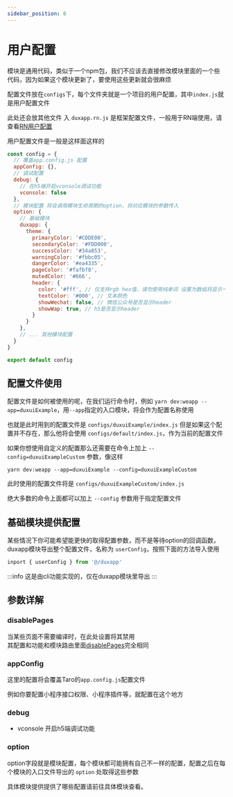 ```yaml
---
sidebar_position: 6
---
```


# 用户配置

模块是通用代码，类似于一个npm包，我们不应该去直接修改模块里面的一个些代码，因为如果这个模块更新了，要使用这些更新就会很麻烦  

配置文件放在`configs`下，每个文件夹就是一个项目的用户配置，其中`index.js`就是用户配置文件  

此处还会放其他文件 入 `duxapp.rn.js` 是框架配置文件，一般用于RN端使用，请查看[RN用户配置](/docs/course/rn/config)  

用户配置文件是一般是这样面这样的

```js
const config = {
  // 覆盖app.config.js 配置
  appConfig: {},
  // 调试配置
  debug: {
    // 在h5端开启vconsole调试功能
    vconsole: false
  },
  // 模块配置 将会调用模块生命周期的option，将对应模块的参数传入
  option: {
    // 基础模块
    duxapp: {
      theme: {
        primaryColor: '#CDDE00',
        secondaryColor: '#FDD000',
        successColor: '#34a853',
        warningColor: '#fbbc05',
        dangerColor: '#ea4335',
        pageColor: '#fafbf8',
        mutedColor: '#666',
        header: {
          color: '#fff', // 仅支持rgb hex值，请勿使用纯单词 设置为数组将显示一个渐变按钮
          textColor: '#000', // 文本颜色
          showWechat: false, // 微信公众号是否显示header
          showWap: true, // h5是否显示header
        }
      }
    },
    // ... 其他模块配置
  }
}

export default config

```

## 配置文件使用

配置文件是如何被使用的呢，在我们运行命令时，例如 `yarn dev:weapp --app=duxuiExample`，用`--app`指定的入口模块，将会作为配置名称使用  

也就是此时用到的配置文件是 `configs/duxuiExample/index.js` 但是如果这个配置并不存在，那么他将会使用 `configs/default/index.js`，作为当前的配置文件

如果你想使用自定义的配置那么还需要在命令上加上 `--config=duxuiExampleCustom` 参数，像这样  

`yarn dev:weapp --app=duxuiExample --config=duxuiExampleCustom`

此时使用的配置文件将是 `configs/duxuiExampleCustom/index.js`  

绝大多数的命令上面都可以加上 `--config` 参数用于指定配置文件

## 基础模块提供配置

某些情况下你可能希望能更快的取得配置参数，而不是等待option的回调函数，duxapp模块导出整个配置文件，名称为 `userConfig`，按照下面的方法导入使用
```js
inport { userConfig } from '@/duxapp'
```

:::info
这是由cli功能实现的，仅在duxapp模块里导出
:::

## 参数详解

### disablePages

当某些页面不需要编译时，在此处设置将其禁用  
其配置和功能和模块路由里面[disablePages](/docs/course/app/route#disablepages)完全相同

### appConfig

这里的配置将会覆盖Taro的`app.config.js`配置文件

例如你要配置小程序接口权限、小程序插件等，就配置在这个地方

### debug

- vconsole 开启h5端调试功能

### option

option字段就是模块配置，每个模块都可能拥有自己不一样的配置，配置之后在每个模块的入口文件导出的 `option` 处取得这些参数  

具体模块提供提供了哪些配置请前往具体模块查看。